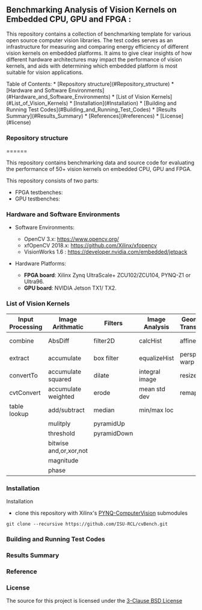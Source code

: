 ## Benchmarking Analysis of Vision Kernels on Embedded CPU, GPU and FPGA :
 <p align="justify">

This repository contains a collection of benchmarking template for various open source computer vision libraries.
The test codes serves as an infrastructure for measuring and comparing energy efficiency of different vision kernels on embedded platforms. It aims to give clear insights of how different hardware architectures may impact the performance of vision kernels, and aids with determining which embedded platform is most suitable for vision applications.
</p>
Table of Contents:
* [Repository structure](#Repository_structure) 
* [Hardware and Software Environments](#Hardware_and_Software_Environments)
* [List of Vision Kernels](#List_of_Vision_Kernels)
* [Installation](#Installation) 
* [Building and Running Test Codes](#Building_and_Running_Test_Codes) 
* [Results Summary](#Results_Summary) 
* [References](#references)
* [License](#license) 
 
 

### Repository structure
======

This repository contains benchmarking data and source code for evaluating the performance of 50+ vision kernels on embedded CPU, GPU and FPGA.
  
This repository consists of two parts:
* FPGA testbenches:
* GPU testbenches:
    
### Hardware and Software Environments
* Software Environments:
	* OpenCV 3.x: https://www.opencv.org/
	* xfOpenCV 2018.x: https://github.com/Xilinx/xfopencv
	* VisionWorks 1.6 : https://developer.nvidia.com/embedded/jetpack
 
* Hardware Platforms:
	* **FPGA board**: Xilinx Zynq UltraScale+ ZCU102/ZCU104, PYNQ-Z1 or Ultra96.
	* **GPU board**: NVIDIA Jetson TX1/ TX2.

 
### List of Vision Kernels

 
| Input Processing | Image Arithmatic | Filters       |  Image Analysis | Geometric Transforms|  Features  | Flow and Depts|
| -------------    | -------------    | ------------- | -------------   |    -------------    | ---------- | ----------    |
| combine          | AbsDiff          |  filter2D     |calcHist         | affine warp         | canny      | OF pyramid    |
| extract          | accumulate       |  box filter   |equalizeHist     |perspective warp     | fast       | stereoBM      | 
| convertTo        |accumulate squared|  dilate   |integral image   | resize              | harris     |               |
| cvtConvert       |accumulate weighted| erode        |mean std dev     | remap               |            |               | 
| table lookup     | add/subtract     |  median       |min/max loc      |                     |            |               | 
|                  |  mulitply        | pyramidUp     |                 |                     |            |               | 
|                  | threshold        | pyramidDown   |                 |                     |            |               | 
|             | bitwise and,or,xor,not|               |                 |                     |            |               | 
|                  | magnitude        |               |                 |                     |            |               | 
|                  | phase            |               |                 |                     |            |               | 


### Installation

Installation

* clone this repository with Xilinx's [PYNQ-ComputerVision](https://github.com/Xilinx/PYNQ-ComputerVision.git) submodules

```
git clone --recursive https://github.com/ISU-RCL/cvBench.git
```
### Building and Running Test Codes 
 

### Results Summary


### Reference 

### License
The source for this project is licensed under the [3-Clause BSD License](LICENSE)
